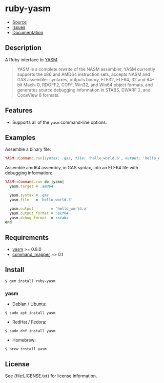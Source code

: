 # ruby-yasm

* [Source](https://github.com/sophsec/ruby-yasm/)
* [Issues](https://github.com/sophsec/ruby-yasm/issues)
* [Documentation](https://rubydoc.info/gems/ruby-yasm)

## Description

A Ruby interface to [YASM][yasm].

> YASM is a complete rewrite of the NASM assembler, YASM currently supports
> the x86 and AMD64 instruction sets, accepts NASM and GAS assembler syntaxes,
> outputs binary, ELF32, ELF64, 32 and 64-bit Mach-O, RDOFF2, COFF, Win32,
> and Win64 object formats, and generates source debugging information in
> STABS, DWARF 2, and CodeView 8 formats.

## Features

* Supports all of the `yasm` command-line options.

## Examples

Assemble a binary file:

```ruby
YASM::Command.run(syntax: :gas, file: 'hello_world.S', output: 'hello_world.o')
```

Assemble amd64 assembly, in GAS syntax, into an ELF64 file with
debugging information:

```ruby
YASM::Command.run do |yasm|
  yasm.target = :amd64

  yasm.syntax = :gas
  yasm.file   = 'hello_world.S'

  yasm.output        = 'hello_world.o'
  yasm.output_format = :elf64
  yasm.debug_format  = :stabs
end
```

## Requirements

* [yasm] >= 0.8.0
* [command_mapper] ~> 0.1

## Install

```shell
$ gem install ruby-yasm
```

### yasm

* Debian / Ubuntu:

```shell
$ sudo apt install yasm
```

* RedHat / Fedora:

```shell
$ sudo dnf install yasm
```

* Homebrew:

```shell
$ brew install yasm
```

## License

See {file:LICENSE.txt} for license information.

[yasm]: https://www.tortall.net/projects/yasm/
[command_mapper]: https://github.com/postmodern/command_mapper.rb#readme
